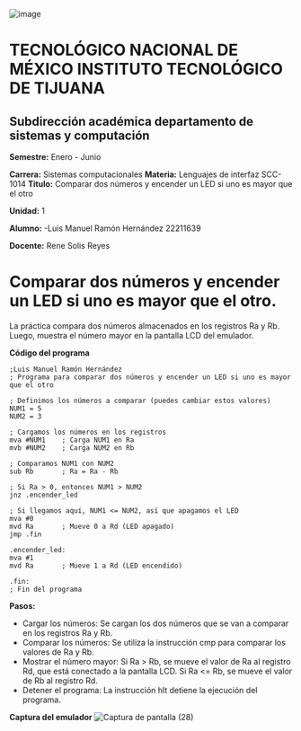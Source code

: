 ![image](https://github.com/user-attachments/assets/5df2554b-9929-4c19-9f0c-5abbfd2c6268)

# TECNOLÓGICO NACIONAL DE MÉXICO INSTITUTO TECNOLÓGICO DE TIJUANA
## Subdirección académica departamento de sistemas y computación

**Semestre:** Enero - Junio


**Carrera:** Sistemas computacionales
**Materia:** Lenguajes de interfaz SCC-1014
**Titulo:**  Comparar dos números y encender un LED si uno es mayor que el otro
 
**Unidad:** 1


**Alumno:** 
-Luis Manuel Ramón Hernández 22211639
   
**Docente:**
  Rene Solis Reyes



# Comparar dos números y encender un LED si uno es mayor que el otro.

La práctica compara dos números almacenados en los registros Ra y Rb. Luego, muestra el número mayor en la pantalla LCD del emulador.

**Código del programa**


```assembly
;Luis Manuel Ramón Hernández
; Programa para comparar dos números y encender un LED si uno es mayor que el otro

; Definimos los números a comparar (puedes cambiar estos valores)
NUM1 = 5
NUM2 = 3

; Cargamos los números en los registros
mva #NUM1    ; Carga NUM1 en Ra
mvb #NUM2    ; Carga NUM2 en Rb

; Comparamos NUM1 con NUM2
sub Rb       ; Ra = Ra - Rb

; Si Ra > 0, entonces NUM1 > NUM2
jnz .encender_led

; Si llegamos aquí, NUM1 <= NUM2, así que apagamos el LED
mva #0
mvd Ra       ; Mueve 0 a Rd (LED apagado)
jmp .fin

.encender_led:
mva #1
mvd Ra       ; Mueve 1 a Rd (LED encendido)

.fin:
; Fin del programa

```

**Pasos:**

* Cargar los números: Se cargan los dos números que se van a comparar en los registros Ra y Rb.
* Comparar los números: Se utiliza la instrucción cmp para comparar los valores de Ra y Rb.
* Mostrar el número mayor:
Si Ra > Rb, se mueve el valor de Ra al registro Rd, que está conectado a la pantalla LCD.
Si Ra <= Rb, se mueve el valor de Rb al registro Rd.
* Detener el programa: La instrucción hlt detiene la ejecución del programa.


**Captura del emulador**
![Captura de pantalla (28)](https://github.com/user-attachments/assets/c58a6a88-6685-4dad-813c-fbfb4843b5aa)


